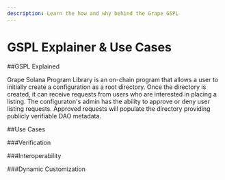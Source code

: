 ```yaml
---
description: Learn the how and why behind the Grape GSPL
---
```


# GSPL Explainer & Use Cases

##GSPL Explained

Grape Solana Program Library is an on-chain program that allows a user to initially create a configuration as a root directory. Once the directory is created, it can receive requests from users who are interested in placing a listing.  The configuraton's admin has the ability to approve or deny user listing requests.  Approved requests will populate the directory providing publicly verifiable DAO metadata.   

##Use Cases

###Verification

###Interoperability

###Dynamic Customization

